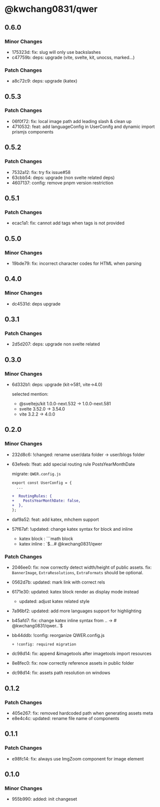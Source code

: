 # @kwchang0831/qwer

## 0.6.0

### Minor Changes

- 175323d: fix: slug will only use backslashes
- c47759b: deps: upgrade (vite, svelte, kit, unocss, marked...)

### Patch Changes

- a8c72c9: deps: upgrade (katex)

## 0.5.3

### Patch Changes

- 06f0f72: fix: local image path add leading slash & clean up
- 4710532: feat: add languageConfig in UserConifg and dynamic import prismjs components

## 0.5.2

### Patch Changes

- 7532a12: fix: try fix issue#58
- 63cbb54: deps: upgrade (non svelte related deps)
- 4607137: config: remove pnpm version restriction

## 0.5.1

### Patch Changes

- ecac1a1: fix: cannot add tags when tags is not provided

## 0.5.0

### Minor Changes

- 19bde79: fix: incorrect character codes for HTML when parsing

## 0.4.0

### Minor Changes

- dc4531d: deps upgrade

## 0.3.1

### Patch Changes

- 2d5d207: deps: upgrade non svelte related

## 0.3.0

### Minor Changes

- 6d332b1: deps: upgrade (kit->581, vite->4.0)

  selected mention:

  - @sveltejs/kit 1.0.0-next.532 -> 1.0.0-next.581
  - svelte 3.52.0 -> 3.54.0
  - vite 3.2.2 -> 4.0.0

## 0.2.0

### Minor Changes

- 232d8c6: !changed: rename user/data folder -> user/blogs folder
- 63efeeb: !feat: add special routing rule PostsYearMonthDate

  migrate: `QWER.config.js`

  ```diff
  export const UserConfig = {
    ...

  +  RoutingRules: {
  +    PostsYearMonthDate: false,
  +  },
  };
  ```

- daf9a52: feat: add katex, mhchem support
- 57f67af: !updated: change katex syntax for block and inline

  - katex block : ```math block
  - katex inline : `$...# @kwchang0831/qwer

### Patch Changes

- 2046ee0: fix: now correctly detect width/height of public assets.
  fix: `BannerImage`, `ExtraResolutions`, `ExtraFormats` should be optional.
- 0562d7b: updated: mark <a> link with correct rels
- 6171e30: updated: katex block render as display mode instead

  - updated: adjust katex related style

- 7a96bf2: updated: add more languages support for highlighting
- b45afd7: fix: change katex inline syntax from $..$ -> # @kwchang0831/qwer..`$
- bb44ddb: !config: reorganize QWER.config.js

      + !config: required migration

- dc98d14: fix: append &imagetools after imagetools import resources
- 8e8fec0: fix: now correctly reference assets in public folder
- dc98d14: fix: assets path resolution on windows

## 0.1.2

### Patch Changes

- 405e267: fix: removed hardcoded path when generating assets meta
- e8e4c4c: updated: rename file name of components

## 0.1.1

### Patch Changes

- e98fc14: fix: always use ImgZoom component for image element

## 0.1.0

### Minor Changes

- 955b990: added: init changeset
